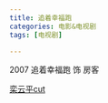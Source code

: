 ```yaml
---
title: 追着幸福跑
categories: 电影&电视剧
tags: [电视剧]

---
```


2007 追着幸福跑 饰 房客

[栾云平cut](https://www.bilibili.com/video/BV1Ft411K71m?p=1)